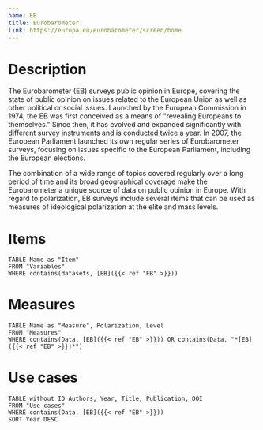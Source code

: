 ```yaml
---
name: EB
title: Eurobarometer
link: https://europa.eu/eurobarometer/screen/home
---
```

# Description

The Eurobarometer (EB) surveys public opinion in Europe, covering the state of public opinion on issues related to the European Union as well as other political or social issues. Launched by the European Commission in 1974, the EB was first conceived as a means of "revealing Europeans to themselves." Since then, it has evolved and expanded significantly with different survey instruments and is conducted twice a year. In 2007, the European Parliament launched its own regular series of Eurobarometer surveys, focusing on issues specific to the European Parliament, including the European elections.

The combination of a wide range of topics covered regularly over a long period of time and its broad geographical coverage make the Eurobarometer a unique source of data on public opinion in Europe. With regard to polarization, EB surveys include several items that can be used as measures of ideological polarization at the elite and mass levels.

# Items
```dataview
TABLE Name as "Item"
FROM "Variables"
WHERE contains(datasets, [EB]({{< ref "EB" >}}))
```

# Measures
```dataview
TABLE Name as "Measure", Polarization, Level
FROM "Measures"
WHERE contains(Data, [EB]({{< ref "EB" >}})) OR contains(Data, "*[EB]({{< ref "EB" >}})*")
```
# Use cases
```dataview
TABLE without ID Authors, Year, Title, Publication, DOI
FROM "Use cases"
WHERE contains(Data, [EB]({{< ref "EB" >}}))
SORT Year DESC
```